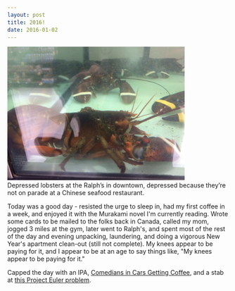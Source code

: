 ```yaml
---
layout: post
title: 2016!
date: 2016-01-02
---
```


<img src="/images/2016-01/img_4521.jpg" alt="lobsters" width="80%" height="80%"/>
<figcaption class="caption">Depressed lobsters at the Ralph’s in downtown, depressed because they’re not on parade at a Chinese seafood restaurant.</figcaption>

Today was a good day - resisted the urge to sleep in, had my first coffee in a week, and enjoyed it with the Murakami novel I'm currently reading. Wrote some cards to be mailed to the folks back in Canada, called my mom, jogged 3 miles at the gym, later went to Ralph's, and spent most of the rest of the day and evening unpacking, laundering, and doing a vigorous New Year's apartment clean-out (still not complete). My knees appear to be paying for it, and I appear to be at an age to say things like, "My knees appear to be paying for it."

Capped the day with an IPA, [Comedians in Cars Getting Coffee](http://comediansincarsgettingcoffee.com), and a stab at [this Project Euler problem](https://projecteuler.net/problem=47).